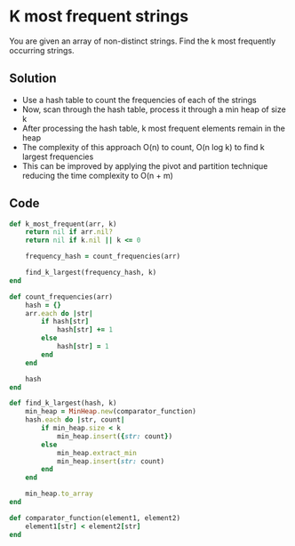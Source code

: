 # K most frequent strings
You are given an array of non-distinct strings. Find the k most frequently occurring strings.

## Solution
- Use a hash table to count the frequencies of each of the strings
- Now, scan through the hash table, process it through a min heap of size k
- After processing the hash table, k most frequent elements remain in the heap
- The complexity of this approach O(n) to count, O(n log k) to find k largest frequencies
- This can be improved by applying the pivot and partition technique reducing the time
  complexity to O(n + m)

## Code
```ruby
def k_most_frequent(arr, k)
    return nil if arr.nil?
    return nil if k.nil || k <= 0

    frequency_hash = count_frequencies(arr)

    find_k_largest(frequency_hash, k)
end

def count_frequencies(arr)
    hash = {}
    arr.each do |str|
        if hash[str]
            hash[str] += 1
        else
            hash[str] = 1
        end
    end

    hash
end

def find_k_largest(hash, k)
    min_heap = MinHeap.new(comparator_function)
    hash.each do |str, count|
        if min_heap.size < k
            min_heap.insert({str: count})
        else
            min_heap.extract_min
            min_heap.insert(str: count)
        end
    end

    min_heap.to_array
end

def comparator_function(element1, element2)
    element1[str] < element2[str]
end
```
